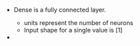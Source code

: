 - Dense is a fully connected layer.
  - units represent the number of neurons
  - Input shape for a single value is [1]

- 

